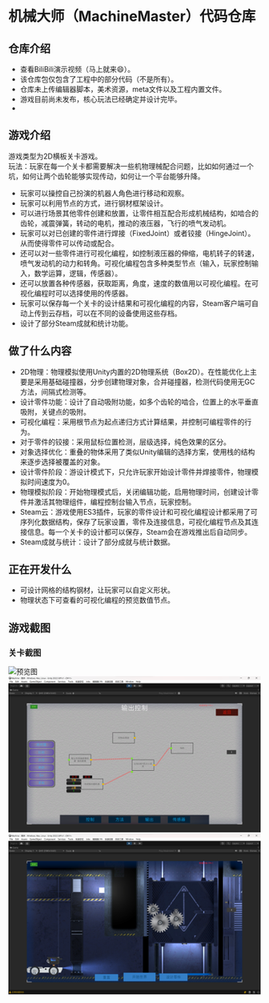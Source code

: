 # 机械大师（MachineMaster）代码仓库
## 仓库介绍
* 查看BiliBili演示视频（马上就来😄）。
* 该仓库包仅包含了工程中的部分代码（不是所有）。  
* 仓库未上传编辑器脚本，美术资源，meta文件以及工程内置文件。
* 游戏目前尚未发布，核心玩法已经确定并设计完毕。
* 

## 游戏介绍
游戏类型为2D横板关卡游戏。  
玩法：玩家在每一个关卡都需要解决一些机物理械配合问题，比如如何通过一个坑，如何让两个齿轮能够实现传动，如何让一个平台能够升降。  
* 玩家可以操控自己扮演的机器人角色进行移动和观察。
* 玩家可以利用节点的方式，进行钢材框架设计。
* 可以进行场景其他零件创建和放置，让零件相互配合形成机械结构，如啮合的齿轮，减震弹簧，转动的电机，推动的液压器，飞行的喷气发动机。
* 玩家可以对已创建的零件进行焊接（FixedJoint）或者铰接（HingeJoint）。从而使得零件可以传动或配合。
* 还可以对一些零件进行可视化编程，如控制液压器的伸缩，电机转子的转速，喷气发动机的动力和转角。可视化编程包含多种类型节点（输入，玩家控制输入，数学运算，逻辑，传感器）。
* 还可以放置各种传感器，获取距离，角度，速度的数值用以可视化编程。在可视化编程时可以选择使用的传感器。
* 玩家可以保存每一个关卡的设计结果和可视化编程的内容，Steam客户端可自动上传到云存档，可以在不同的设备使用这些存档。
* 设计了部分Steam成就和统计功能。

## 做了什么内容
* 2D物理：物理模拟使用Unity内置的2D物理系统（Box2D）。在性能优化上主要是采用基础碰撞器，分步创建物理对象，合并碰撞器，检测代码使用无GC方法，间隔式检测等。
* 设计零件功能：设计了自动吸附功能，如多个齿轮的啮合，位置上的水平垂直吸附，关键点的吸附。  
* 可视化编程：采用根节点为起点递归方式计算结果，并控制可编程零件的行为。  
* 对于零件的铰接：采用鼠标位置检测，层级选择，纯色效果的区分。
* 对象选择优化：重叠的物体采用了类似Unity编辑的选择方案，使用栈的结构来逐步选择被覆盖的对象。
* 设计零件阶段：游设计模式下，只允许玩家开始设计零件并焊接零件，物理模拟时间速度为0。
* 物理模拟阶段：开始物理模式后，关闭编辑功能，启用物理时间，创建设计零件并激活其物理组件，编程控制台输入节点，玩家控制。
* Steam云：游戏使用ES3插件，玩家的零件设计和可视化编程设计都采用了可序列化数据结构，保存了玩家设置，零件及连接信息，可视化编程节点及其连接信息。每一个关卡的设计都可以保存，Steam会在游戏推出后自动同步。
* Steam成就与统计：设计了部分成就与统计数据。

## 正在开发什么
* 可设计网格的结构钢材，让玩家可以自定义形状。
* 物理状态下可查看的可视化编程的预览数值节点。

## 

## 游戏截图
### 关卡截图
![预览图](https://github.com/LYN-lynn/MachineMaster/blob/main/%E7%94%B5%E6%A2%AF%E5%85%B3%E5%8D%A1%E6%88%AA%E5%9B%BE.png)
![预览图](建模.png)
![预览图](关卡截图.png)
